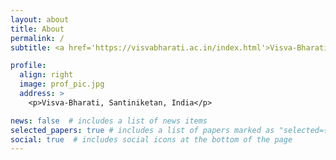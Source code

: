 ```yaml
---
layout: about
title: About
permalink: /
subtitle: <a href='https://visvabharati.ac.in/index.html'>Visva-Bharati</a>. Santiniketan

profile:
  align: right
  image: prof_pic.jpg
  address: >
    <p>Visva-Bharati, Santiniketan, India</p>

news: false  # includes a list of news items
selected_papers: true # includes a list of papers marked as "selected={true}"
social: true  # includes social icons at the bottom of the page
---
```


 
